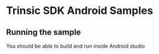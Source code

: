 # Trinsic SDK Android Samples

## Running the sample

You should be able to build and run inside Android studio